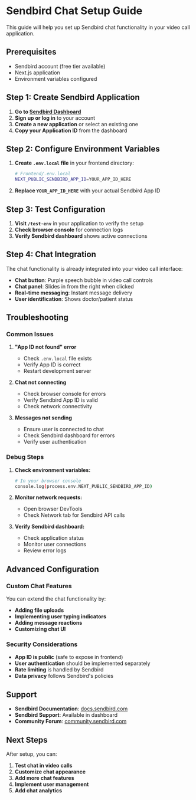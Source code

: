 # Sendbird Chat Setup Guide

This guide will help you set up Sendbird chat functionality in your video call application.

## Prerequisites

- Sendbird account (free tier available)
- Next.js application
- Environment variables configured

## Step 1: Create Sendbird Application

1. **Go to [Sendbird Dashboard](https://dashboard.sendbird.com)**
2. **Sign up or log in** to your account
3. **Create a new application** or select an existing one
4. **Copy your Application ID** from the dashboard

## Step 2: Configure Environment Variables

1. **Create `.env.local` file** in your frontend directory:
   ```bash
   # Frontend/.env.local
   NEXT_PUBLIC_SENDBIRD_APP_ID=YOUR_APP_ID_HERE
   ```

2. **Replace `YOUR_APP_ID_HERE`** with your actual Sendbird App ID

## Step 3: Test Configuration

1. **Visit `/test-env`** in your application to verify the setup
2. **Check browser console** for connection logs
3. **Verify Sendbird dashboard** shows active connections

## Step 4: Chat Integration

The chat functionality is already integrated into your video call interface:

- **Chat button**: Purple speech bubble in video call controls
- **Chat panel**: Slides in from the right when clicked
- **Real-time messaging**: Instant message delivery
- **User identification**: Shows doctor/patient status

## Troubleshooting

### Common Issues

1. **"App ID not found" error**
   - Check `.env.local` file exists
   - Verify App ID is correct
   - Restart development server

2. **Chat not connecting**
   - Check browser console for errors
   - Verify Sendbird App ID is valid
   - Check network connectivity

3. **Messages not sending**
   - Ensure user is connected to chat
   - Check Sendbird dashboard for errors
   - Verify user authentication

### Debug Steps

1. **Check environment variables:**
   ```bash
   # In your browser console
   console.log(process.env.NEXT_PUBLIC_SENDBIRD_APP_ID)
   ```

2. **Monitor network requests:**
   - Open browser DevTools
   - Check Network tab for Sendbird API calls

3. **Verify Sendbird dashboard:**
   - Check application status
   - Monitor user connections
   - Review error logs

## Advanced Configuration

### Custom Chat Features

You can extend the chat functionality by:

- **Adding file uploads**
- **Implementing user typing indicators**
- **Adding message reactions**
- **Customizing chat UI**

### Security Considerations

- **App ID is public** (safe to expose in frontend)
- **User authentication** should be implemented separately
- **Rate limiting** is handled by Sendbird
- **Data privacy** follows Sendbird's policies

## Support

- **Sendbird Documentation**: [docs.sendbird.com](https://docs.sendbird.com)
- **Sendbird Support**: Available in dashboard
- **Community Forum**: [community.sendbird.com](https://community.sendbird.com)

## Next Steps

After setup, you can:

1. **Test chat in video calls**
2. **Customize chat appearance**
3. **Add more chat features**
4. **Implement user management**
5. **Add chat analytics**
